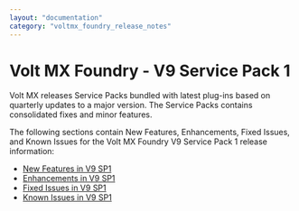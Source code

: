 ```yaml
---
layout: "documentation"
category: "voltmx_foundry_release_notes"
---
```

                           

Volt MX  Foundry - V9 Service Pack 1
==================================

Volt MX  releases Service Packs bundled with latest plug-ins based on quarterly updates to a major version. The Service Packs contains consolidated fixes and minor features.

The following sections contain New Features, Enhancements, Fixed Issues, and Known Issues for the Volt MX Foundry V9 Service Pack 1 release information:

*   [New Features in V9 SP1](V9SP1_New_Features.html)
*   [Enhancements in V9 SP1](V9SP1_Enhancements.html)
*   [Fixed Issues in V9 SP1](V9SP1_fixedissues.html)
*   [Known Issues in V9 SP1](V9SP1_Knownissues.html)
